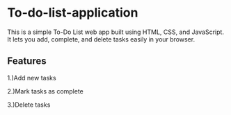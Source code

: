 # To-do-list-application
This is a simple To-Do List web app built using HTML, CSS, and JavaScript. It lets you add, complete, and delete tasks easily in your browser.

 ## Features
 
1.)Add new tasks

2.)Mark tasks as complete

3.)Delete tasks

